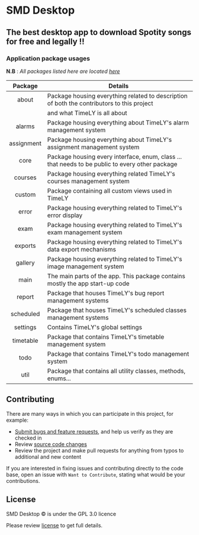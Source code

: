# SMD Desktop

## The best desktop app to download Spotity songs for free and legally !!

### Application package usages

**N.B** : _All packages listed here are located [here](https://github.com/noahweasley/SMD-desktop/tree/master/app/src/main/java/com/noah/smd-desktop)_


|   Package  | Details                                                                                         |
|:----------:|-------------------------------------------------------------------------------------------------|
| about      | Package housing everything related to description of both the contributors to this project      |
|            | and what TimeLY is all about                                                                    |
| alarms     | Package housing everything about TimeLY's alarm management system                               |
| assignment | Package housing everything about TimeLY's assignment management system                          |
| core       | Package housing every interface, enum, class ... that needs to be public to every other package |
| courses    | Package housing everything related TimeLY's courses management system                           |
| custom     | Package containing all custom views used in TimeLY                                              |
| error      | Package housing everything related to TimeLY's error display                                    |
| exam       | Package housing everything related to TimeLY's exam management system                           |
| exports    | Package housing everything related to TimeLY's data export mechanisms                           |
| gallery    | Package housing everything related to TimeLY's image management system                          |
| main       | The main parts of the app. This package contains mostly the app start-up code                   |
| report     | Package that houses TimeLY's bug report management systems                                      |
| scheduled  | Package that houses TimeLY's scheduled classes management systems                               |
| settings   | Contains TimeLY's global settings                                                               |
| timetable  | Package that contains TimeLY's timetable management system                                      |
| todo       | Package that contains TimeLY's todo management system                                           |
| util       | Package that contains all utility classes, methods, enums...                                    |


## Contributing

There are many ways in which you can participate in this project, for example:

* [Submit bugs and feature requests](https://github.com/noahweasley/SMD-desktop/issues), and help us verify as they are checked in
* Review [source code changes](https://github.com/noahweasley/SMD-desktop/pulls)
* Review the project and make pull requests for anything from typos to additional and new content


If you are interested in fixing issues and contributing directly to the code base, open an issue with `Want to Contribute`, stating what would be your contributions.

## License

SMD Desktop :copyright: is under the GPL 3.0 licence

Please review [license](https://github.com/noahweasley/SMD-desktop/blob/master/LICENSE) to get full details.
